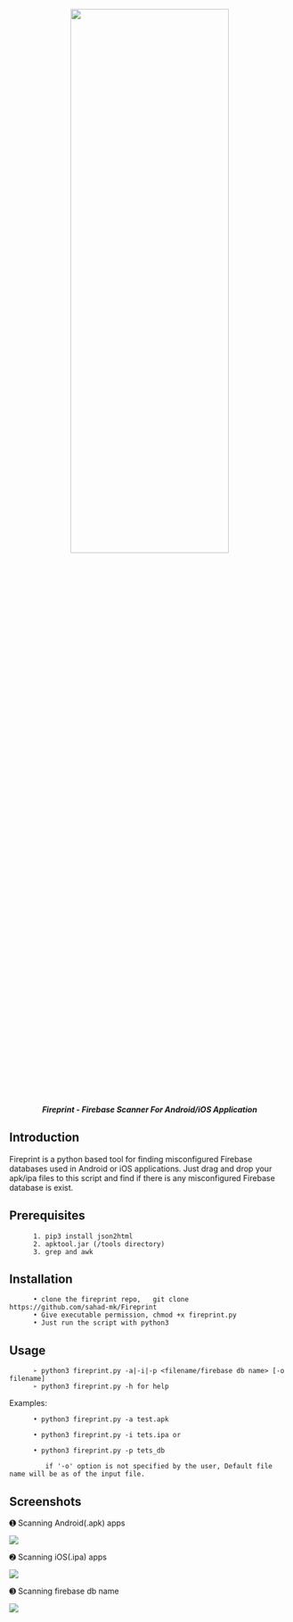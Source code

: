<p align="center"> <img src="https://github.com/sahad-mk/Fireprint/blob/master/screenshots/fireprint_banner.png" height="50%" width="75%"></p>
<p align="center"><b><i> Fireprint - Firebase Scanner For Android/iOS Application </i> </b> </p>

## Introduction
Fireprint is a python based tool for finding misconfigured Firebase databases used in Android or iOS applications. Just drag and drop your apk/ipa files to this script and find if there is any misconfigured Firebase database is exist.

## Prerequisites
          1. pip3 install json2html
          2. apktool.jar (/tools directory)
          3. grep and awk
           
           
## Installation
          • clone the fireprint repo,   git clone https://github.com/sahad-mk/Fireprint
          • Give executable permission, chmod +x fireprint.py 
          • Just run the script with python3
  
## Usage
          ➢ python3 fireprint.py -a|-i|-p <filename/firebase db name> [-o filename]
          ➢ python3 fireprint.py -h for help
 
   Examples:
                                                                                                                                             
          • python3 fireprint.py -a test.apk 
              
          • python3 fireprint.py -i tets.ipa or
                                                         
          • python3 fireprint.py -p tets_db 
                                                         
             if '-o' option is not specified by the user, Default file name will be as of the input file.
  
## Screenshots
 ➊ Scanning Android(.apk) apps
             
  <img src=https://github.com/sahad-mk/Fireprint/blob/master/screenshots/scan_android.png >

 ➋ Scanning iOS(.ipa) apps 
           
   <img src=https://github.com/sahad-mk/Fireprint/blob/master/screenshots/scan_iOS.png >

 ➌ Scanning firebase db name
            
  <img src=https://github.com/sahad-mk/Fireprint/blob/master/screenshots/scan_dbname.png >

